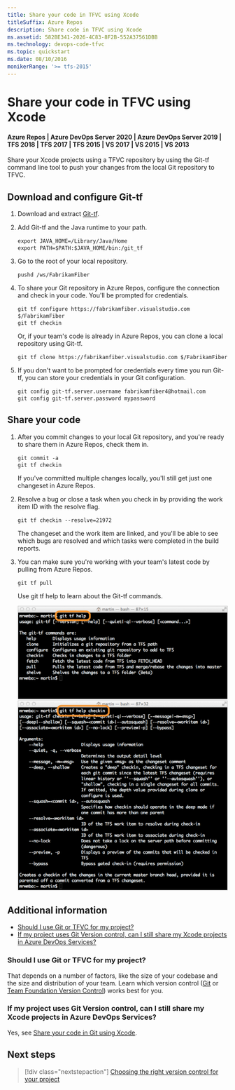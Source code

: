 ```yaml
---
title: Share your code in TFVC using Xcode
titleSuffix: Azure Repos
description: Share code in TFVC using Xcode
ms.assetid: 582BE341-2026-4C83-8F2B-552A37561DBB
ms.technology: devops-code-tfvc
ms.topic: quickstart
ms.date: 08/10/2016
monikerRange: '>= tfs-2015'
---
```



# Share your code in TFVC using Xcode

#### Azure Repos | Azure DevOps Server 2020 | Azure DevOps Server 2019 | TFS 2018 | TFS 2017 | TFS 2015 | VS 2017 | VS 2015 | VS 2013

Share your Xcode projects using a TFVC repository by using the Git-tf command line tool to push your changes from the local Git repository to TFVC.

## Download and configure Git-tf

1. Download and extract [Git-tf](https://go.microsoft.com/fwlink/p/?LinkId=261658).

2. Add Git-tf and the Java runtime to your path.

    ```
    export JAVA_HOME=/Library/Java/Home 
    export PATH=$PATH:$JAVA_HOME/bin:/git_tf
    ```

3. Go to the root of your local repository.

    ```
    pushd /ws/FabrikamFiber
    ```

4. To share your Git repository in Azure Repos, configure the connection and check in your code. You'll be prompted for credentials. 

    ```
    git tf configure https://fabrikamfiber.visualstudio.com $/FabrikamFiber 
    git tf checkin
    ```

    Or, if your team's code is already in Azure Repos, you can clone a local repository using Git-tf.

    ```
    git tf clone https://fabrikamfiber.visualstudio.com $/FabrikamFiber
    ```

5. If you don't want to be prompted for credentials every time you run Git-tf, you can store your credentials in your Git configuration.

    ```
    git config git-tf.server.username fabrikamfiber4@hotmail.com 
    git config git-tf.server.password mypassword
    ```

## Share your code


1. After you commit changes to your local Git repository, and you're ready to share them in Azure Repos, check them in.

    ```
    git commit -a 
    git tf checkin
    ```

    If you've committed multiple changes locally, you'll still get just one changeset in Azure Repos.

2. Resolve a bug or close a task when you check in by providing the work item ID with the resolve flag.

    ```
    git tf checkin --resolve=21972
    ```

    The changeset and the work item are linked, and you'll be able to see which bugs are resolved and which tasks were completed in the build reports.

3. You can make sure you're working with your team's latest code by pulling from Azure Repos.

    ```
    git tf pull
    ```

    Use git tf help to learn about the Git-tf commands.

    ![git tf help](./media/share-your-code-in-tfvc-xcode/git-tf-help.png)
    ![git tf help checkin](./media/share-your-code-in-tfvc-xcode/git-tf-help-checkin.png)



## Additional information

* [Should I use Git or TFVC for my project?](#should-i-use-git-or-tfvc-for-my-project)
* [If my project uses Git Version control, can I still share my Xcode projects in Azure DevOps Services?](#if-my-project-uses-git-version-control-can-i-still-share-my-xcode-projects-in-azure-devops-services)

### Should I use Git or TFVC for my project?

That depends on a number of factors, like the size of your codebase and the size and distribution of your team. 
Learn which version control ([Git](../../repos/git/index.yml) or [Team Foundation Version Control](overview.md)) 
works best for you.

### If my project uses Git Version control, can I still share my Xcode projects in Azure DevOps Services?

Yes, see [Share your code in Git using Xcode](../../repos/git/share-your-code-in-git-xcode.md).

## Next steps

> [!div class="nextstepaction"]
> [Choosing the right version control for your project](comparison-git-tfvc.md)

